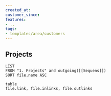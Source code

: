 ```yaml
---
created_at:
customer_since:
features:
- ..
tags:
- templates/area/customers
---
```


## Projects 
```dataview
LIST
FROM "1. Projects" and outgoing([[Sequens]])
SORT file.name ASC
```

```dataview
table 
file.link, file.inlinks, file.outlinks
```
